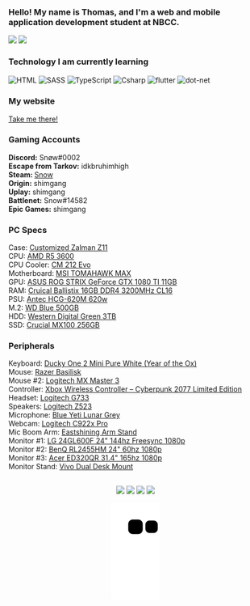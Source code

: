 ### Hello! My name is Thomas, and I'm a web and mobile application development student at NBCC.

<div>
  <a href="https://github.com/thomasgraham18"></a>
  <img height="120em" src="https://github-readme-stats.vercel.app/api?username=thomasgraham18&show_icons=true&theme=github_dark&include_all_commits=true&count_private=true"/>
  <img height="120em" src="https://github-readme-stats.vercel.app/api/top-langs/?username=thomasgraham18&layout=compact&langs_count=7&theme=github_dark"/>
</div>

### Technology I am currently learning
<div style="display: inline_block">
  <img align="center" alt="HTML" height="30" width="40" src="https://cdn.jsdelivr.net/gh/devicons/devicon/icons/html5/html5-original.svg">
  <img align="center" alt="SASS" height="30" width="40" src="https://cdn.jsdelivr.net/gh/devicons/devicon/icons/sass/sass-original.svg">
  <img align="center" alt="TypeScript" height="30" width="40" src="https://cdn.jsdelivr.net/gh/devicons/devicon/icons/typescript/typescript-plain.svg">
  <img align="center" alt="Csharp" height="30" width="40" src="https://cdn.jsdelivr.net/gh/devicons/devicon/icons/csharp/csharp-plain.svg">
  <img align="center" alt="flutter" height="30" width="40" src="https://cdn.jsdelivr.net/gh/devicons/devicon/icons/flutter/flutter-original.svg">
  <img align="center" alt="dot-net" height="30" width="40" src="https://cdn.jsdelivr.net/gh/devicons/devicon/icons/dot-net/dot-net-plain-wordmark.svg" />
</div>
<div>
  
### My website

<a href="https://thomasgraham18.me"> Take me there! </a>

### Gaming Accounts

<b>Discord:</b> Snøw#0002 <br>
<b>Escape from Tarkov:</b> idkbruhimhigh <br>
<b>Steam: </b><a class=" setupLink" href="https://steamcommunity.com/id/plssendmegames/">Snow</a> <br>
<b>Origin:</b> shimgang <br>
<b>Uplay:</b> shimgang <br>
<b>Battlenet:</b> Snow#14582 <br>
<b>Epic Games:</b> shimgang <br>


### PC Specs

Case: <a class="setupLink" href="http://www.newegg.ca/Product/Product.aspx?Item=N82E16811235034">Customized
        Zalman Z11</a><br>
CPU: <a class="setupLink"
        href="https://www.amazon.ca/AMD-Ryzen-3600-12-thread-processor/dp/B07STGGQ18/ref=sr_1_1?dchild=1&keywords=3600&qid=1611633957&sr=8-1">AMD
        R5 3600</a><br>
        CPU Cooler: <a class="setupLink"
        href="https://www.amazon.com/Cooler-Master-Hyper-Direct-Contact/dp/B005O65JXI">CM 212 Evo</a><br>
Motherboard: <a class="setupLink"
        href="https://www.amazon.ca/MSI-Arsenal-Crossfire-Motherboard-Tomahawk/dp/B07WF6ZQST/ref=sr_1_1?dchild=1&keywords=tomahawk+max&qid=1611634008&sr=8-1">MSI
        TOMAHAWK MAX</a><br>
GPU: <a class="setupLink"
        href="https://www.amazon.com/STRIX-GeForce-Gaming-Graphics-ROG-STRIX-GTX1080TI-11G-GAMING/dp/B06XY25VTC/ref=sr_1_1?dchild=1&keywords=ASUS+Strix+1080ti&qid=1608360987&sr=8-1&th=1">ASUS
        ROG STRIX GeForce GTX 1080 TI 11GB</a><br>
RAM: <a class="setupLink"
    href="https://www.amazon.ca/gp/product/B083TRRT16/ref=ppx_yo_dt_b_asin_title_o01_s00?ie=UTF8&psc=1">Cruical
    Ballistix 16GB DDR4 3200MHz CL16</a><br>
PSU: <a class="setupLink" href="http://www.newegg.ca/Product/Product.aspx?Item=N82E16817371059">Antec HCG-620M
    620w</a><br>
M.2: <a class="setupLink" href="https://www.amazon.ca/dp/B07YFF3JCN/ref=twister_B082KVPKQ5?_encoding=UTF8&psc=1">WD Blue 500GB </a><br>
HDD: <a class="setupLink" href="http://www.newegg.ca/Product/Product.aspx?Item=N82E16822136874">Western Digital
    Green 3TB</a><br>
SSD: <a class="setupLink" href="http://www.newegg.ca/Product/Product.aspx?Item=N82E16820148820">Crucial MX100
    256GB</a><br>


### Peripherals

Keyboard: <a class="setupLink"
    href="https://mechanicalkeyboards.com/shop/index.php?l=product_detail&p=5027">Ducky One 2 Mini Pure White (Year of the Ox)</a><br>
Mouse: <a class="setupLink"
    href="https://www.amazon.ca/Logitech-G602-Wireless-Gaming-Mouse/dp/B00E4MQODC/ref=sr_1_1?ie=UTF8&qid=1471475513&sr=8-1&keywords=Logitech+G602">Razer
    Basilisk</a><br>
Mouse #2: <a class="setupLink" href="https://www.amazon.ca/Logitech-Master-Advanced-Wireless-Mouse/dp/B07S395RWD/ref=sr_1_3?crid=2HBU2GXNG4M3S&keywords=Logitech+MX+Master+3&qid=1644733657&s=electronics&sprefix=logitech+mx+master+3%2Celectronics%2C140&sr=1-3">Logitech MX Master 3</a> <br>
Controller: <a class="setupLink"
    href="https://www.amazon.com/Xbox-Wireless-Controller-Cyberpunk-Limited-one/dp/B086HMFYFD/ref=sr_1_1?crid=35TK2SQYC4IZU&dchild=1&keywords=cyberpunk+2077+controller&qid=1608361317&sprefix=cyberpunk,aps,282&sr=8-1">Xbox
    Wireless Controller – Cyberpunk 2077 Limited Edition</a><br>
Headset: <a class="setupLink"
    href="https://www.amazon.ca/Logitech%C2%A0G633-Artemis-Spectrum-Surround-981-000586/dp/B013P0K8OE/ref=sr_1_1?ie=UTF8&qid=1471475534&sr=8-1&keywords=Logitech+G633">Logitech
    G733</a><br>
Speakers: <a class="setupLink"
    href="https://www.amazon.ca/Logitech-Speaker-System-Z523-Subwoofer/dp/B002FU5QMK/ref=sr_1_1?ie=UTF8&qid=1471475558&sr=8-1&keywords=Logitech+Z523">Logitech
    Z523</a><br>
Microphone: <a class="setupLink"
    href="https://www.amazon.ca/Blue-Yeti-USB-Microphone-Lunar/dp/B07CYCK39B/ref=sr_1_1?keywords=Blue-Yeti-USB+grey&qid=1587480400&sr=8-1">Blue
    Yeti Lunar Grey</a><br>
Webcam: <a class="setupLink" href="https://www.amazon.ca/Logitech-Stream-Webcam-Streaming-960-001176/dp/B01LXCDPPK/ref=sr_1_3?crid=33SZKY9KFIFVP&keywords=Logitech+C922x+Pro&qid=1644733697&s=electronics&sprefix=logitech+c922x+pro%2Celectronics%2C131&sr=1-3">Logitech C922x Pro</a><br>
Mic Boom Arm: <a class="setupLink"
    href="https://www.amazon.ca/gp/product/B076ZKGZ5X/ref=ppx_yo_dt_b_asin_title_o04_s00?ie=UTF8&psc=1">Eastshining
    Arm Stand </a><br>
Monitor #1: <a class="setupLink"
    href="https://www.amazon.ca/LG-Ultragear-24GL600F-B-FreeSync-Technology/dp/B07NHSJ1RF/ref=sr_1_1?keywords=LG+24GL600F&qid=1587480416&sr=8-1">LG
    24GL600F 24" 144hz Freesync 1080p</a><br>
Monitor #2: <a class="setupLink"
    href="https://www.amazon.ca/BenQ-24-inch-Console-Monitor-RL2455HM/dp/B007HSKSMI/ref=sr_1_2?ie=UTF8&qid=1471475609&sr=8-2&keywords=BenQ+RL2755HM">BenQ
    RL2455HM 24" 60hz 1080p</a><br>
Monitor #3: <a class="setupLink"
    href="https://www.bestbuy.ca/en-ca/product/acer-31-5-fhd-165hz-1ms-gtg-curved-va-led-freesync-gaming-monitor-ed320qr-sbiipx-black/14763270">Acer
    ED320QR 31.4" 165hz 1080p </a><br>
Monitor Stand: <a class="setupLink"
    href="https://www.amazon.ca/gp/product/B009S750LA/ref=ppx_yo_dt_b_asin_title_o05_s01?ie=UTF8&psc=1">Vivo Dual
    Desk Mount </a><br>
</div>

  ##

<div style="text-align:center">
  <a href="https://www.youtube.com/channel/UCiT5ZSmf53zcWzIPNPasJiQ" target="_blank"><img src="https://img.shields.io/badge/YouTube-FF0000?style=for-the-badge&logo=youtube&logoColor=white" target="_blank"></a>
  <a href="https://www.twitch.tv/idkbruhimhigh" target="_blank"><img src="https://img.shields.io/badge/Twitch-9146FF?style=for-the-badge&logo=twitch&logoColor=white" target="_blank"></a>
  <a href="https://discord.gg/dSDr2ypVC4" target="_blank"><img src="https://img.shields.io/badge/Discord-7289DA?style=for-the-badge&logo=discord&logoColor=white" target="_blank"></a>
  <a href = "mailto:thomas.graham18@outlook.com"><img src="https://img.shields.io/badge/-Gmail-%23333?style=for-the-badge&logo=gmail&logoColor=white" target="_blank"></a>

  ![Snake animation](https://github.com/rafaballerini/rafaballerini/blob/output/github-contribution-grid-snake.svg)

</div>

